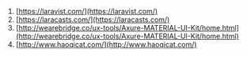 1. [https://laravist.com/](https://laravist.com/)
2. [https://laracasts.com/](https://laracasts.com/)
3. [http://wearebridge.co/ux-tools/Axure-MATERIAL-UI-Kit/home.html](http://wearebridge.co/ux-tools/Axure-MATERIAL-UI-Kit/home.html)
4. [http://www.haoqicat.com/](http://www.haoqicat.com/)
